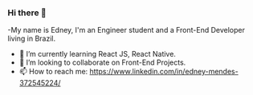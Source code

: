 ### Hi there 👋

-My name is Edney, I'm an Engineer student and a Front-End Developer living in Brazil.


- 🌱 I’m currently learning React JS, React Native.
- 👯 I’m looking to collaborate on Front-End Projects.
- 📫 How to reach me: https://www.linkedin.com/in/edney-mendes-372545224/


